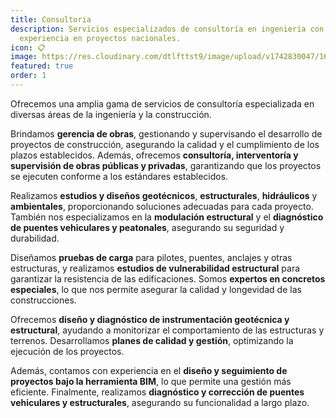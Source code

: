 ```yaml
---
title: Consultoria
description: Servicios especializados de consultoría en ingeniería con amplia
  experiencia en proyectos nacionales.
icon: 📋
image: https://res.cloudinary.com/dtlfttst9/image/upload/v1742830047/1686322939698_onhjkq.jpg
featured: true
order: 1
---
```

Ofrecemos una amplia gama de servicios de consultoría especializada en diversas áreas de la ingeniería y la construcción.

Brindamos **gerencia de obras**, gestionando y supervisando el desarrollo de proyectos de construcción, asegurando la calidad y el cumplimiento de los plazos establecidos. Además, ofrecemos **consultoría, interventoría y supervisión de obras públicas y privadas**, garantizando que los proyectos se ejecuten conforme a los estándares establecidos.

Realizamos **estudios y diseños geotécnicos**, **estructurales**, **hidráulicos** y **ambientales**, proporcionando soluciones adecuadas para cada proyecto. También nos especializamos en la **modulación estructural** y el **diagnóstico de puentes vehiculares y peatonales**, asegurando su seguridad y durabilidad.

Diseñamos **pruebas de carga** para pilotes, puentes, anclajes y otras estructuras, y realizamos **estudios de vulnerabilidad estructural** para garantizar la resistencia de las edificaciones. Somos **expertos en concretos especiales**, lo que nos permite asegurar la calidad y longevidad de las construcciones.

Ofrecemos **diseño y diagnóstico de instrumentación geotécnica y estructural**, ayudando a monitorizar el comportamiento de las estructuras y terrenos. Desarrollamos **planes de calidad y gestión**, optimizando la ejecución de los proyectos.

Además, contamos con experiencia en el **diseño y seguimiento de proyectos bajo la herramienta BIM**, lo que permite una gestión más eficiente. Finalmente, realizamos **diagnóstico y corrección de puentes vehiculares y estructurales**, asegurando su funcionalidad a largo plazo.
